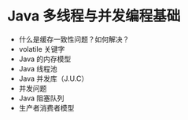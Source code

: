# Java 多线程与并发编程基础


* 什么是缓存一致性问题？如何解决？
* volatile 关键字
* Java 的内存模型
* Java 线程池
* Java 并发库（J.U.C）  
* 并发问题
* Java 阻塞队列
* 生产者消费者模型


